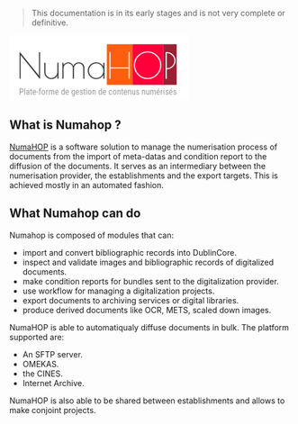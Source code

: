 > This documentation is in its early stages and is not very complete or definitive.

<div style="background-color: var(--nh-white); max-width: fit-content;">
    <img src="./assets/numahop_logo.png" alt="The NumaHOP logo" />
</div>


## What is Numahop ?
[NumaHOP](https://www.numahop.fr/) is a software solution to manage the numerisation process of documents from the import of meta-datas and condition report to the diffusion of the documents. It serves as an intermediary between the numerisation provider, the establishments and the export targets. This is achieved mostly in an automated fashion.

## What Numahop can do
Numahop is composed of modules that can:
- import and convert bibliographic records into DublinCore.
- inspect and validate images and bibliographic records of digitalized documents.
- make condition reports for bundles sent to the digitalization provider.
- use workflow for managing a digitalization projects.
- export documents to archiving services or digital libraries.
- produce derived documents like OCR, METS, scaled down images.

NumaHOP is able to automatiqualy diffuse documents in bulk. The platform supported are:
- An SFTP server.
- OMEKAS.
- the CINES.
- Internet Archive.

NumaHOP is also able to be shared between establishments and allows to make conjoint projects.

